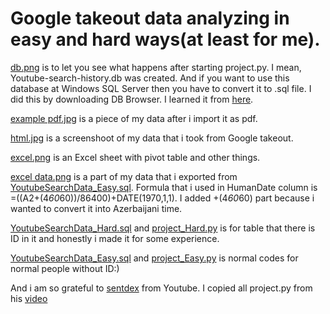 # Google takeout data analyzing in easy and hard ways(at least for me).

[db.png](https://github.com/eediii/Youtube-search-data-from-Google-takeout/blob/main/db.png) is to let you see what happens after starting project.py. I mean, Youtube-search-history.db was created. And if you want to use this database at Windows SQL Server then you have to convert it to .sql file. I did this by downloading DB Browser. I learned it from [here](https://stackoverflow.com/a/41802847).

[example pdf.jpg](https://github.com/eediii/Youtube-search-data-from-Google-takeout/blob/main/example%20pdf.jpg) is a piece of my data after i import it as pdf.

[html.jpg](https://github.com/eediii/Youtube-search-data-from-Google-takeout/blob/main/html.jpg) is a screenshoot of my data that i took from Google takeout.

[excel.png](https://github.com/eediii/Youtube-search-data-from-Google-takeout/blob/main/excel.png) is an Excel sheet with pivot table and other things.

[excel data.png](https://github.com/eediii/Youtube-search-data-from-Google-takeout/blob/main/excel%20data.png) is a part of my data that i exported from [YoutubeSearchData_Easy.sql](https://github.com/eediii/Youtube-search-data-from-Google-takeout/blob/main/YoutubeSearchData_Easy.sql). Formula that i used in HumanDate column is =((A2+(4*60*60))/86400)+DATE(1970,1,1). I added +(4*60*60) part because i wanted to convert it into Azerbaijani time.

[YoutubeSearchData_Hard.sql](https://github.com/eediii/Youtube-search-data-from-Google-takeout/blob/main/YoutubeSearchData_Hard.sql) and [project_Hard.py](https://github.com/eediii/Youtube-search-data-from-Google-takeout/blob/main/project_Hard.py) is for table that there is ID in it and honestly i made it for some experience.

[YoutubeSearchData_Easy.sql](https://github.com/eediii/Youtube-search-data-from-Google-takeout/blob/main/YoutubeSearchData_Easy.sql) and [project_Easy.py](https://github.com/eediii/Youtube-search-data-from-Google-takeout/blob/main/project_Easy.py) is normal codes for normal people without ID:)

And i am so grateful to [sentdex](https://www.youtube.com/channel/UCfzlCWGWYyIQ0aLC5w48gBQ) from Youtube. I copied all project.py from his [video](https://www.youtube.com/watch?v=Siyg1Wn5VDs)
